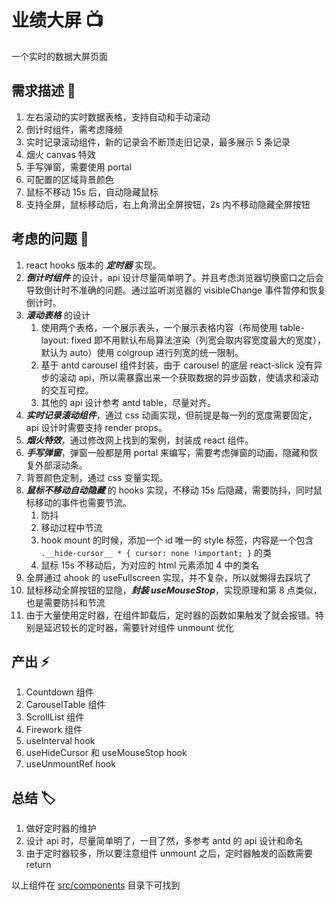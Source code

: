 # 业绩大屏 📺

一个实时的数据大屏页面

## 需求描述 🎨

1. 左右滚动的实时数据表格，支持自动和手动滚动
2. 倒计时组件，需考虑降频
3. 实时记录滚动组件，新的记录会不断顶走旧记录，最多展示 5 条记录
4. 烟火 canvas 特效
5. 手写弹窗，需要使用 portal
6. 可配置的区域背景颜色
7. 鼠标不移动 15s 后，自动隐藏鼠标
8. 支持全屏，鼠标移动后，右上角滑出全屏按钮，2s 内不移动隐藏全屏按钮

## 考虑的问题 🔨

1. react hooks 版本的 **_定时器_** 实现。
2. **_倒计时组件_** 的设计，api 设计尽量简单明了。并且考虑浏览器切换窗口之后会导致倒计时不准确的问题。通过监听浏览器的 visibleChange 事件暂停和恢复倒计时。
3. **_滚动表格_** 的设计
   1. 使用两个表格，一个展示表头，一个展示表格内容（布局使用 table-layout: fixed 即不用默认布局算法渲染（列宽会取内容宽度最大的宽度），默认为 auto）使用 colgroup 进行列宽的统一限制。
   2. 基于 antd carousel 组件封装，由于 carousel 的底层 react-slick 没有异步的滚动 api，所以需暴露出来一个获取数据的异步函数，使请求和滚动的交互可控。
   3. 其他的 api 设计参考 antd table，尽量对齐。
4. **_实时记录滚动组件_**，通过 css 动画实现，但前提是每一列的宽度需要固定，api 设计时需要支持 render props。
5. **_烟火特效_**，通过修改网上找到的案例，封装成 react 组件。
6. **_手写弹窗_**，弹窗一般都是用 portal 来编写，需要考虑弹窗的动画，隐藏和恢复外部滚动条。
7. 背景颜色定制，通过 css 变量实现。
8. **_鼠标不移动自动隐藏_** 的 hooks 实现，不移动 15s 后隐藏，需要防抖，同时鼠标移动的事件也需要节流。
   1. 防抖
   2. 移动过程中节流
   3. hook mount 的时候，添加一个 id 唯一的 style 标签，内容是一个包含 `.__hide-cursor__ * { cursor: none !important; }` 的类
   4. 鼠标 15s 不移动后，为对应的 html 元素添加 4 中的类名
9. 全屏通过 ahook 的 useFullscreen 实现，并不复杂，所以就懒得去踩坑了
10. 鼠标移动全屏按钮的显隐，**_封装 useMouseStop_**，实现原理和第 8 点类似，也是需要防抖和节流
11. 由于大量使用定时器，在组件卸载后，定时器的函数如果触发了就会报错。特别是延迟较长的定时器，需要针对组件 unmount 优化

## 产出 ⚡

1. Countdown 组件
2. CarouselTable 组件
3. ScrollList 组件
4. Firework 组件
5. useInterval hook
6. useHideCursor 和 useMouseStop hook
7. useUnmountRef hook

## 总结 🏷️

1. 做好定时器的维护
2. 设计 api 时，尽量简单明了，一目了然，多参考 antd 的 api 设计和命名
3. 由于定时器较多，所以要注意组件 unmount 之后，定时器触发的函数需要 return

以上组件在 [src/components](https://github.com/Leonewu/vite-app/tree/main/src/pages/perf-screen) 目录下可找到
